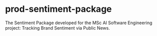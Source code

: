 # prod-sentiment-package
The Sentiment Package developed for the MSc AI Software Engineering project: Tracking Brand Sentiment via Public News.
